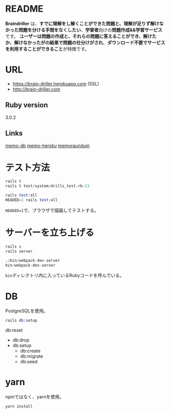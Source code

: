 # README

**Braindriller** は、**すでに理解をし解くことができた問題と、理解が足りず解けなかった問題を分ける手間をなくしたい**、**学習者**向けの**問題作成&&学習サービス**です。
**ユーザーは問題の作成と、それらの問題に答えることができ、解けたか、解けなかったがの結果で問題の仕分けがされ**、**ダウンロード不要でサービスを利用することができること**が特徴です。

# URL

- https://brain-driller.herokuapp.com (SSL)
- http://brain-driller.com

## Ruby version

3.0.2

## Links

[memo-db](READMES/memo-db.md)
[memo-heroku](READMES/memo-heroku.md)
[memoraundum](READMES/memorandum.md)

# テスト方法

```r
rails t
rails t test/system/drills_test.rb:23
```

```s
rails test:all
HEADED=1 rails test:all
```

`HEADED=1`で、ブラウザで描画してテストする。

# サーバーを立ち上げる

```s
rails s
rails server 
```

```s
./bin/webpack-dev-server
bin/webpack-dev-server
```

`bin`ディレクトリ内に入っているRubyコードを呼んでいる。

# DB

PostgreSQLを使用。

```s
rails db:setup
```

db:reset
  - db:drop
  - db:setup
    - db:create
    - db:migrate
    - db:seed

# yarn

npmではなく、yarnを使用。

```s
yarn install
```
